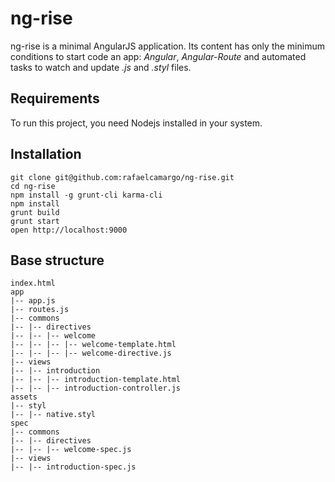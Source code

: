 # ng-rise
ng-rise is a minimal AngularJS application. Its content has only the minimum conditions to start code an app: *Angular*, *Angular-Route* and automated tasks to watch and update *.js* and *.styl* files.

## Requirements
To run this project, you need Nodejs installed in your system.

## Installation

```
git clone git@github.com:rafaelcamargo/ng-rise.git
cd ng-rise
npm install -g grunt-cli karma-cli
npm install
grunt build
grunt start
open http://localhost:9000
```

## Base structure

```
index.html
app
|-- app.js
|-- routes.js
|-- commons
|-- |-- directives
|-- |-- |-- welcome
|-- |-- |-- |-- welcome-template.html
|-- |-- |-- |-- welcome-directive.js
|-- views
|-- |-- introduction
|-- |-- |-- introduction-template.html
|-- |-- |-- introduction-controller.js
assets
|-- styl
|-- |-- native.styl
spec
|-- commons
|-- |-- directives
|-- |-- |-- welcome-spec.js
|-- views
|-- |-- introduction-spec.js
```
